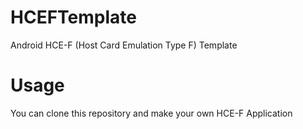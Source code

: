 # HCEFTemplate
Android HCE-F (Host Card Emulation Type F) Template 

# Usage
You can clone this repository and make your own HCE-F Application
